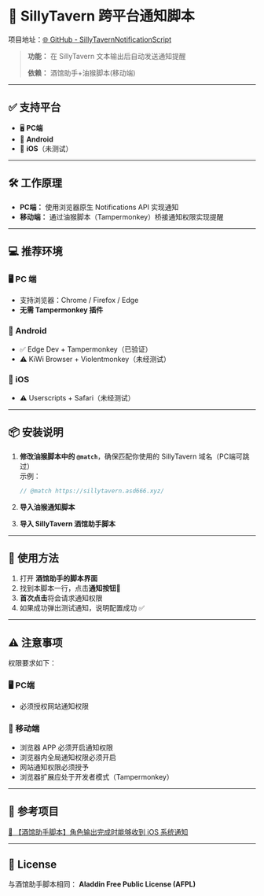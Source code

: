 # 📢 SillyTavern 跨平台通知脚本

项目地址：[🌐 GitHub - SillyTavernNotificationScript](https://github.com/TheIronME/SillyTavernNotificationScript)

> **功能：** 在 SillyTavern 文本输出后自动发送通知提醒
>
> **依赖：** 酒馆助手+油猴脚本(移动端)

---

## ✅ 支持平台

- 🖥️ **PC端**
- 📱 **Android**
- 🍎 **iOS**（未测试）

---

## 🛠️ 工作原理

- **PC端：** 使用浏览器原生 Notifications API 实现通知
- **移动端：** 通过油猴脚本（Tampermonkey）桥接通知权限实现提醒

---

## 💻 推荐环境

### 🖥️ PC 端
- 支持浏览器：Chrome / Firefox / Edge  
- **无需 Tampermonkey 插件**

### 📱 Android
- ✅ Edge Dev + Tampermonkey（已验证）
- ⚠️ KiWi Browser + Violentmonkey（未经测试）

### 🍎 iOS
- ⚠️ Userscripts + Safari（未经测试）

---

## 📦 安装说明

1. **修改油猴脚本中的 `@match`**，确保匹配你使用的 SillyTavern 域名（PC端可跳过）  
   示例：
   ```js
   // @match https://sillytavern.asd666.xyz/
    ```

2. **导入油猴通知脚本**

3. **导入 SillyTavern 酒馆助手脚本**

---

## 📖 使用方法

1. 打开 **酒馆助手的脚本界面**
2. 找到本脚本一行，点击**通知按钮🔔**
3. **首次点击**将会请求通知权限
4. 如果成功弹出测试通知，说明配置成功 ✅

---

## ⚠️ 注意事项

权限要求如下：

### 🖥️ PC端

* 必须授权网站通知权限

### 📱 移动端

* 浏览器 APP 必须开启通知权限
* 浏览器内全局通知权限必须开启
* 网站通知权限必须授予
* 浏览器扩展应处于开发者模式（Tampermonkey）

---

## 🔗 参考项目

[💬 【酒馆助手脚本】角色输出完成时能够收到 iOS 系统通知](https://discord.com/channels/1291925535324110879/1366710275100774462/1366710275100774462)

---

## 📄 License

与酒馆助手脚本相同：
**Aladdin Free Public License (AFPL)**

